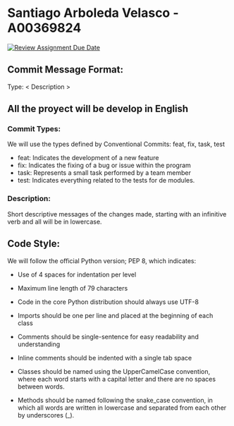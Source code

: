 # Santiago Arboleda Velasco - A00369824

[![Review Assignment Due Date](https://classroom.github.com/assets/deadline-readme-button-24ddc0f5d75046c5622901739e7c5dd533143b0c8e959d652212380cedb1ea36.svg)](https://classroom.github.com/a/LzQtp7yd)

## Commit Message Format:
   Type: < Description > 

## All the proyect will be develop in English

### Commit Types:
We will use the types defined by Conventional Commits: feat, fix, task, test
  - feat: Indicates the development of a new feature
  - fix: Indicates the fixing of a bug or issue within the program
  - task: Represents a small task performed by a team member
  - test: Indicates everything related to the tests for de modules.

### Description:
Short descriptive messages of the changes made, starting with an infinitive verb and all will be in lowercase.

## Code Style:
We will follow the official Python version; PEP 8, which indicates:
  - Use of 4 spaces for indentation per level
  - Maximum line length of 79 characters
  - Code in the core Python distribution should always use UTF-8
  - Imports should be one per line and placed at the beginning of each class
  - Comments should be single-sentence for easy readability and understanding
  - Inline comments should be indented with a single tab space

  - Classes should be named using the UpperCamelCase convention, where each word starts with a capital letter and there are no spaces between words.

  - Methods should be named following the snake_case convention, in which all words are written in lowercase and separated from each other by underscores (_).
